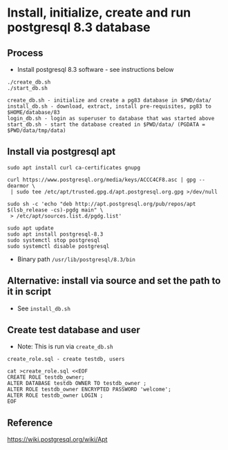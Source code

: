 # Install, initialize, create and run postgresql 8.3 database

## Process

* Install postgresql 8.3 software - see instructions below

```
./create_db.sh
./start_db.sh
```

```
create_db.sh - initialize and create a pg83 database in $PWD/data/
install_db.sh - download, extract, install pre-requisites, pg83 to $HOME/database/83
login_db.sh - login as superuser to database that was started above
start_db.sh - start the database created in $PWD/data/ (PGDATA = $PWD/data/tmp/data)
```

## Install via postgresql apt

```
sudo apt install curl ca-certificates gnupg

curl https://www.postgresql.org/media/keys/ACCC4CF8.asc | gpg --dearmor \
 | sudo tee /etc/apt/trusted.gpg.d/apt.postgresql.org.gpg >/dev/null

sudo sh -c 'echo "deb http://apt.postgresql.org/pub/repos/apt $(lsb_release -cs)-pgdg main" \
 > /etc/apt/sources.list.d/pgdg.list'

sudo apt update
sudo apt install postgresql-8.3
sudo systemctl stop postgresql
sudo systemctl disable postgresql
```

* Binary path `/usr/lib/postgresql/8.3/bin`

## Alternative: install via source and set the path to it in script

* See `install_db.sh`

## Create test database and user

* Note: This is run via `create_db.sh`

```
create_role.sql - create testdb, users

cat >create_role.sql <<EOF
CREATE ROLE testdb_owner;
ALTER DATABASE testdb OWNER TO testdb_owner ;
ALTER ROLE testdb_owner ENCRYPTED PASSWORD 'welcome';
ALTER ROLE testdb_owner LOGIN ;
EOF
```

## Reference

<https://wiki.postgresql.org/wiki/Apt>
